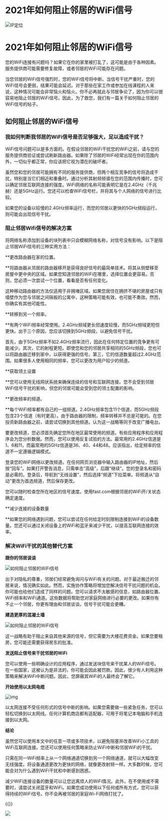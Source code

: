 # 2021年如何阻止邻居的WiFi信号


<!--more-->
![IP定位](https://tool.lu/netcard/)

# 2021年如何阻止邻居的WiFi信号

您的WiFi连接有问题吗？如果它在你的家里被打乱了，这可能是由于各种因素。服务提供商可能需要修复故障，或者邻居的WiFi可能存在问题。

当您邻居的WiFi信号强烈时，您的WiFi信号将中断。当信号干扰严重时，您的WiFi信号会更弱，结果可能会延迟。对于那些在家工作或参加在线课程的人来说，这种情况可能会非常恼火和恼火。你不必再就此与邻居争论了，因为你可以很容易地阻止邻居的WiFi信号。因此，为了救您，我们有一篇关于如何阻止邻居的WiFi信号的帖子。

## 如何阻止邻居的WiFi信号

### 我如何判断我邻居的WiFi信号是否足够强大，足以造成干扰？

WiFi信号问题可以是多方面的。在假设邻居的WiFi干扰您的WiFi之前，请与您的服务提供商验证或尝试刷新路由器。如果除了邻居的WiFi经常出现在你的范围内外，一切似乎都正常，你应该把它视为潜在的破坏者。

虽然您和您的邻居可能拥有不同的服务提供商，但两个相互竞争的信号将造成干扰，特别是当它们相近和重叠时。通过分析其射频频谱在您的范围内传播时，您可以确定邻居互联网连接的强度。WiFi网络的名称可能表明它是在2.4GHz（千兆赫）还是5GHz运行。您还可以检查WiFi信号栏，并将其与个人网络的信号进行比较。

如果您的设备以较慢的2.4GHz频率运行，而您的邻居以更快的5GHz频段运行，则可能会出现信号干扰。

### 阻止邻居Wifi信号的解决方案

将网络名称添加到设备的块列表中只会模糊网络名称，对信号没有影响。以下是阻止邻居WiFi信号的三种实用方法：

**更改路由器在家的位置。

**将路由器从邻居的路由器移开是获得良好信号的最简单技术。将其从侧壁移至房屋中更中央的区域。如果您知道邻居的WiFi在哪里，选择位置会更容易。否则，您必须一次尝试一个位置，看看是否有任何变化。

这种移动路由器的方法仅适用于非拥堵区域。如果您居住在拥挤不堪的房屋或只有墙壁作为您与邻居之间隔板的公寓中，这种策略可能有效，也可能不奏效。然而，你确实有其他可能性。

**转移到另一个频率。

**有两个WiFi频率经常使用。2.4GHz频域更长但速度较慢，而5GHz频域更短但更快。出于三个原因，您应该切换到5GHz频段，以避免信号干扰。

首先，由于5GHz频率不如2.4GHz频率流行，因此在任何特定位置的竞争更有可能减少。其次，它的射程更短。即使您和您的邻居共享相同的5GHz频段，您也可以将路由器迁移到家中，以获得更强的信号。第三，它的信道数量超过2.4GHz范围。如果很多人使用相同的频率，您可以更改为用户较少的频道。

**获取领土设置

**您可以使用无线网状系统来确保连续的信号和互联网连接。您不会受到邻居WiFi信号干扰的影响，但您的邻居可能会受到您的领土配置的影响。

**更改频率的频道。

**每个WiFi频率都有自己的一组频道。2.4GHz频率包含11个信道，而5GHz频段包含23个信道（有时更高）。由于路由器的限制，频率转移并不总是可能的。在您投资新路由器之前，请尝试切换到其他频道。认为这一战略等同于改变广播电台。

要更改频道，您必须首先确定您所在地区最常使用的频道。有些应用程序和应用程序会为您分析数据。然而，您可以使用反复试验的方法。最常用的2.4GHz信道是1、6和11，而最常用的5GHz信道是36、40、44和48。应该指出，给定频率的信道不一定遵循逻辑模式。

登录您的WiFi网络以更改频道。在任何网页浏览器中输入路由器的IP地址，然后按“回车”。如果打开警告消息，只需单击“高级”，后跟“继续”。您的登录名和密码是必需的。登录后，导航到“无线设置”，然后选择“频道”下拉菜单。将频道从“自动”更改为首选频道，然后保存更改。

您可以随时检查您所在地区的信号速度。使用fast.com根据邻居的WiFi开/关状态确定速度。

**减少连接的设备数量

**如果您的网络遇到问题，您可以尝试在任何给定时刻限制连接到WiFi的设备数量。您还可以通过关闭设备上的WiFi和蓝牙来减少干扰，以提高互联网连接的效率。

### 解决WiFi干扰的其他替代方案

**跟你的邻居谈谈**

![如何阻止邻居的WiFi信号](https://private-spy.com/wp-content/uploads/2021/11/word-image-5.jpeg)

出于对隐私的尊重，邻居们经常避免询问与WiFi有关的问题。对于最近搬迁的邻居来说，情况确实如此。然而，实施协作策略将增加您解决信号干扰问题的机会。你可能也给他们造成了同样的问题。您可以请求不太敏感的信息，如路由器位置、WiFi频率和WiFi通道。这些数据将帮助您对家庭网络进行必要的更改。如果你有不止一个邻居，你更有理由和邻居谈谈。信号干扰可能会更糟。

**建造更厚的混凝土墙**

![如何阻止邻居的WiFi信号](https://private-spy.com/wp-content/uploads/2021/11/word-image-6.jpeg)

这一战略有助于阻止来自其他来源的信号，但它需要为大楼花费资金。如果您要租房，您可能还需要获得房东的批准。

**发送阻止信号来干扰邻居的WiFi**

您可以使用一些明确设计的应用程序，通过发送块信号来干扰某人的WiFi信号。在一些国家，这被认为是非法的，你可能会因此被罚款。因此，很少有人利用这种策略来解决WiFi中断问题。因此，您屏蔽其WiFi的人最终会了解它。

**开始使用以太网电缆**

![img](https://private-spy.com/wp-content/uploads/2021/11/word-image-7.jpeg)

以太网连接不受任何形式的信号中断的影响。如果您需要做一些紧急任务，您可以轻松切换到以太网线。任何计算机商店都有适配器，可用于将笔记本电脑和手机连接到以太网。

**结论**

虽然您可以使用本文中的任意一项或多项技术，以避免阻塞并改善WiFi小工具的WiFi互联网连接。您还可以使用任何策略来防止WiFi中断和邻居WiFi的干扰。

只需在同一WiFi频率上从一个网络通道切换到另一个网络通道，就可以大幅改变无线强度。将设备通道更改为更快的网络，就像更改射频一样。大多数时候，您可能会对为什么遇到WiFi干扰和中断感到困惑。

减少WiFi连接设备的数量可以让您远离烦人的WiFi情况。此外，在不使用或不需要时，请尝试关闭蓝牙和WiFi。如果您成功使用以下任何或所有方式，您可以获得持续的WiFi信号。你不会再被邻居的家庭Wi-Fi网络打扰了。


{{<music url="https://cdn.jsdelivr.net/gh/ybrc/ybrc.github.io@source/Music/55.mp3" name="" artist="Mr·Yang" cover="https://cdn.jsdelivr.net/gh/ybrc/ybrc.github.io@img/avatar.png" fixed="true" volume="100" loop="all" autoplay="true" preload="auto" >}}

<img src="https://tool.lu/netcard/">
